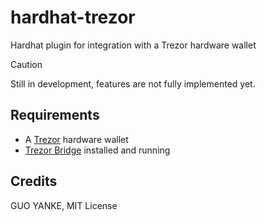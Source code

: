 # hardhat-trezor

Hardhat plugin for integration with a Trezor hardware wallet

> [!CAUTION]
>
> Still in development, features are not fully implemented yet.

## Requirements

- A [Trezor](https://trezor.io/) hardware wallet
- [Trezor Bridge](https://trezor.io/learn/a/what-is-trezor-bridge) installed and running

## Credits

GUO YANKE, MIT License
